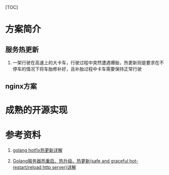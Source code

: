 [TOC]

# 方案简介

## 服务热更新

1. 一架行驶在高速上的大卡车，行驶过程中突然遭遇爆胎，热更新则是要求在不停车的情况下将车胎修补好，且补胎过程中卡车需要保持正常行驶

## nginx方案



# 成熟的开源实现



# 参考资料

1. [golang hotfix热更新详解](<https://mojotv.cn/2018/12/26/golang-hot-restart>)

2. [Golang服务器热重启、热升级、热更新(safe and graceful hot-restart/reload http server)详解](https://www.cnblogs.com/sunsky303/p/9778466.html)